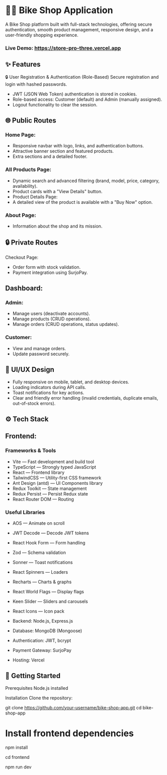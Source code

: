 # 🚴‍♂️ Bike Shop Application

A Bike Shop platform built with full-stack technologies, offering secure authentication, smooth product management, responsive design, and a user-friendly shopping experience.

### Live Demo: https://store-pro-three.vercel.app

## ✨ Features
🔒 User Registration & Authentication (Role-Based)
Secure registration and login with hashed passwords.

- JWT (JSON Web Token) authentication is stored in cookies.
- Role-based access: Customer (default) and Admin (manually assigned).
- Logout functionality to clear the session.

## 🌐 Public Routes
### Home Page:

- Responsive navbar with logo, links, and authentication buttons.
- Attractive banner section and featured products.
- Extra sections and a detailed footer.

### All Products Page:

- Dynamic search and advanced filtering (brand, model, price, category, availability).
- Product cards with a "View Details" button.
- Product Details Page:
- A detailed view of the product is available with a "Buy Now" option.

### About Page:

- Information about the shop and its mission.

## 🔒 Private Routes
Checkout Page:

- Order form with stock validation.
- Payment integration using SurjoPay.

## Dashboard:

### Admin:

- Manage users (deactivate accounts).
- Manage products (CRUD operations).
- Manage orders (CRUD operations, status updates).

### Customer:

- View and manage orders.
- Update password securely.

## 🎨 UI/UX Design
- Fully responsive on mobile, tablet, and desktop devices.
- Loading indicators during API calls.
- Toast notifications for key actions.
- Clear and friendly error handling (invalid credentials, duplicate emails, out-of-stock errors).

## ⚙️ Tech Stack

## Frontend: 

### Frameworks & Tools
- Vite — Fast development and build tool
- TypeScript — Strongly typed JavaScript
- React — Frontend library
- TailwindCSS — Utility-first CSS framework
- Ant Design (antd) — UI Components library
- Redux Toolkit — State management
- Redux Persist — Persist Redux state
- React Router DOM — Routing

### Useful Libraries
- AOS — Animate on scroll
- JWT Decode — Decode JWT tokens
- React Hook Form — Form handling
- Zod — Schema validation
- Sonner — Toast notifications
- React Spinners — Loaders
- Recharts — Charts & graphs
- React World Flags — Display flags
- Keen Slider — Sliders and carousels
- React Icons — Icon pack

- Backend: Node.js, Express.js
- Database: MongoDB (Mongoose)
- Authentication: JWT, bcrypt
- Payment Gateway: SurjoPay
- Hosting:  Vercel 

## 🚀 Getting Started
Prerequisites
Node.js installed

Installation
Clone the repository:

git clone https://github.com/your-username/bike-shop-app.git
cd bike-shop-app

# Install frontend dependencies
npm install

cd frontend

npm run dev





